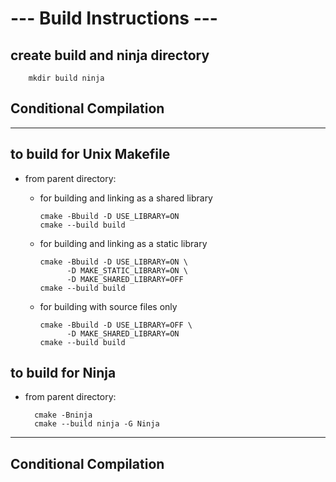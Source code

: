 # --- Build Instructions --- #

## create build and ninja directory
    
        mkdir build ninja


## Conditional Compilation
---

## to build for Unix Makefile
- from parent directory:
  
  * for building and linking as a shared library
        
        cmake -Bbuild -D USE_LIBRARY=ON
        cmake --build build

  * for building and linking as a static library

        cmake -Bbuild -D USE_LIBRARY=ON \
              -D MAKE_STATIC_LIBRARY=ON \
              -D MAKE_SHARED_LIBRARY=OFF
        cmake --build build

  * for building with source files only

        cmake -Bbuild -D USE_LIBRARY=OFF \
              -D MAKE_SHARED_LIBRARY=ON
        cmake --build build

## to build for Ninja 
- from parent directory:
        
        cmake -Bninja
        cmake --build ninja -G Ninja


---
## Conditional Compilation


